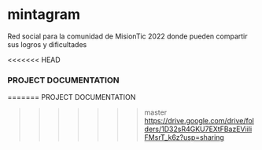 # mintagram
Red social para la comunidad de MisionTic 2022 donde pueden compartir sus logros y dificultades

<<<<<<< HEAD
### PROJECT DOCUMENTATION
=======
PROJECT DOCUMENTATION
>>>>>>> master
https://drive.google.com/drive/folders/1D32sR4GKU7EXtFBazEViiliFMsrT_k6z?usp=sharing
